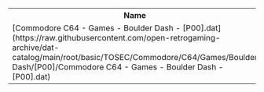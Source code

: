 <table>
<tr><th>Name</th><th>Size</th></tr>
<tr><td>[Commodore C64 - Games - Boulder Dash - [P00].dat](https://raw.githubusercontent.com/open-retrogaming-archive/dat-catalog/main/root/basic/TOSEC/Commodore/C64/Games/Boulder Dash/[P00]/Commodore C64 - Games - Boulder Dash - [P00].dat)</td><td>27850</td></tr>
</table>
